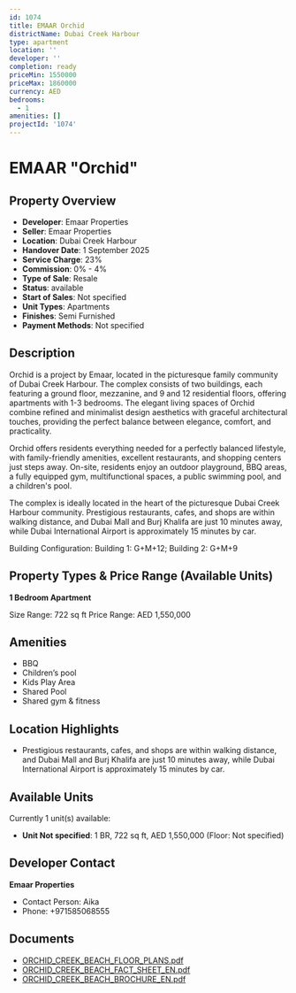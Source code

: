 ```yaml
---
id: 1074
title: EMAAR Orchid
districtName: Dubai Creek Harbour
type: apartment
location: ''
developer: ''
completion: ready
priceMin: 1550000
priceMax: 1860000
currency: AED
bedrooms:
  - 1
amenities: []
projectId: '1074'
---
```


# EMAAR "Orchid"

## Property Overview
- **Developer**: Emaar Properties
- **Seller**: Emaar Properties
- **Location**: Dubai Creek Harbour
- **Handover Date**: 1 September 2025
- **Service Charge**: 23%
- **Commission**: 0% - 4%
- **Type of Sale**: Resale
- **Status**: available
- **Start of Sales**: Not specified
- **Unit Types**: Apartments
- **Finishes**: Semi Furnished
- **Payment Methods**: Not specified

## Description
Orchid is a project by Emaar, located in the picturesque family community of Dubai Creek Harbour. The complex consists of two buildings, each featuring a ground floor, mezzanine, and 9 and 12 residential floors, offering apartments with 1-3 bedrooms. The elegant living spaces of Orchid combine refined and minimalist design aesthetics with graceful architectural touches, providing the perfect balance between elegance, comfort, and practicality.

Orchid offers residents everything needed for a perfectly balanced lifestyle, with family-friendly amenities, excellent restaurants, and shopping centers just steps away. On-site, residents enjoy an outdoor playground, BBQ areas, a fully equipped gym, multifunctional spaces, a public swimming pool, and a children's pool.

The complex is ideally located in the heart of the picturesque Dubai Creek Harbour community. Prestigious restaurants, cafes, and shops are within walking distance, and Dubai Mall and Burj Khalifa are just 10 minutes away, while Dubai International Airport is approximately 15 minutes by car.

Building Configuration: Building 1: G+M+12; Building 2: G+M+9

## Property Types & Price Range (Available Units)
**1 Bedroom Apartment**

Size Range: 722 sq ft
Price Range: AED 1,550,000

## Amenities
- BBQ
- Children’s pool
- Kids Play Area
- Shared Pool
- Shared gym & fitness

## Location Highlights
- Prestigious restaurants, cafes, and shops are within walking distance, and Dubai Mall and Burj Khalifa are just 10 minutes away, while Dubai International Airport is approximately 15 minutes by car.

## Available Units
Currently 1 unit(s) available:
- **Unit Not specified**: 1 BR, 722 sq ft, AED 1,550,000 (Floor: Not specified)

## Developer Contact
**Emaar Properties**
- Contact Person: Aika
- Phone: +971585068555

## Documents
- [ORCHID_CREEK_BEACH_FLOOR_PLANS.pdf](https://cdn.geniemap.net/2024/02/21/COQizxw5Spa1YrqO6QZLlsWn8J0FJkrY5JzXAUo1.pdf)
- [ORCHID_CREEK_BEACH_FACT_SHEET_EN.pdf](https://cdn.geniemap.net/2024/02/21/ieRvFKv4TZGnTf8r08GGGvQSnjio1ft95lYWSPLC.pdf)
- [ORCHID_CREEK_BEACH_BROCHURE_EN.pdf](https://cdn.geniemap.net/2024/02/21/5QQDcVjShgn4YmFKDUbSaLXefK6WYAc4LGCIOjDT.pdf)
